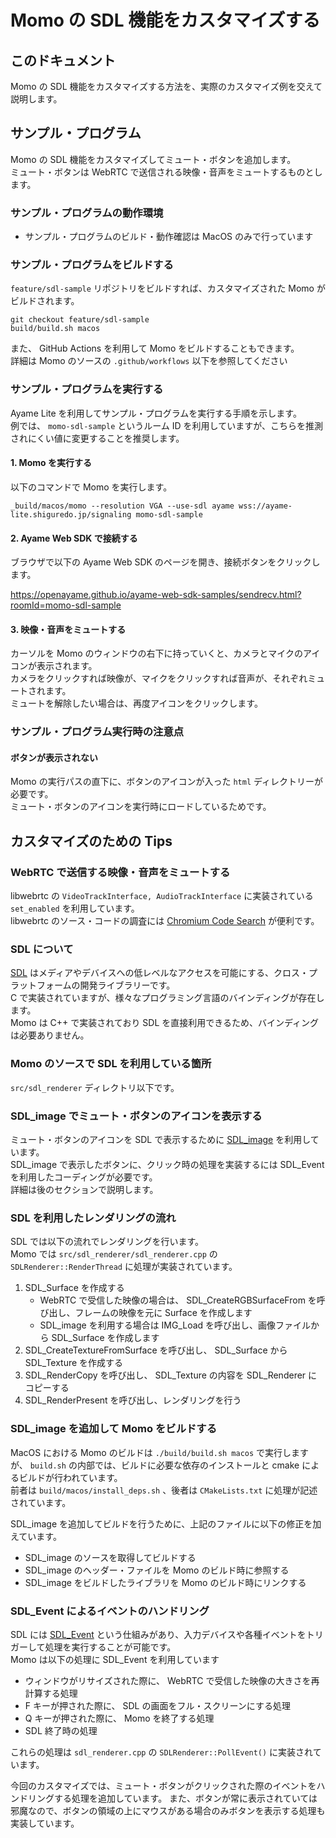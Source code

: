 # Momo の SDL 機能をカスタマイズする

## このドキュメント

Momo の SDL 機能をカスタマイズする方法を、実際のカスタマイズ例を交えて説明します。

## サンプル・プログラム

Momo の SDL 機能をカスタマイズしてミュート・ボタンを追加します。  
ミュート・ボタンは WebRTC で送信される映像・音声をミュートするものとします。

### サンプル・プログラムの動作環境

- サンプル・プログラムのビルド・動作確認は MacOS のみで行っています

### サンプル・プログラムをビルドする

`feature/sdl-sample` リポジトリをビルドすれば、カスタマイズされた Momo がビルドされます。

```
git checkout feature/sdl-sample
build/build.sh macos
```

また、 GitHub Actions を利用して Momo をビルドすることもできます。  
詳細は Momo のソースの `.github/workflows` 以下を参照してください

### サンプル・プログラムを実行する

Ayame Lite を利用してサンプル・プログラムを実行する手順を示します。  
例では、 `momo-sdl-sample` というルーム ID を利用していますが、こちらを推測されにくい値に変更することを推奨します。

#### 1. Momo を実行する

以下のコマンドで Momo を実行します。

```
_build/macos/momo --resolution VGA --use-sdl ayame wss://ayame-lite.shiguredo.jp/signaling momo-sdl-sample
```

#### 2. Ayame Web SDK で接続する

ブラウザで以下の Ayame Web SDK のページを開き、接続ボタンをクリックします。

https://openayame.github.io/ayame-web-sdk-samples/sendrecv.html?roomId=momo-sdl-sample

#### 3. 映像・音声をミュートする

カーソルを Momo のウィンドウの右下に持っていくと、カメラとマイクのアイコンが表示されます。  
カメラをクリックすれば映像が、マイクをクリックすれば音声が、それぞれミュートされます。  
ミュートを解除したい場合は、再度アイコンをクリックします。

### サンプル・プログラム実行時の注意点

#### ボタンが表示されない

Momo の実行パスの直下に、ボタンのアイコンが入った `html` ディレクトリーが必要です。  
ミュート・ボタンのアイコンを実行時にロードしているためです。

## カスタマイズのための Tips

### WebRTC で送信する映像・音声をミュートする

libwebrtc の `VideoTrackInterface, AudioTrackInterface` に実装されている `set_enabled` を利用しています。  
libwebrtc のソース・コードの調査には [Chromium Code Search](https://source.chromium.org/) が便利です。

### SDL について

[SDL](https://www.libsdl.org/) はメディアやデバイスへの低レベルなアクセスを可能にする、クロス・プラットフォームの開発ライブラリーです。  
C で実装されていますが、様々なプログラミング言語のバインディングが存在します。  
Momo は C++ で実装されており SDL を直接利用できるため、バインディングは必要ありません。

### Momo のソースで SDL を利用している箇所

`src/sdl_renderer` ディレクトリ以下です。

### SDL_image でミュート・ボタンのアイコンを表示する

ミュート・ボタンのアイコンを SDL で表示するために [SDL_image](https://www.libsdl.org/projects/SDL_image/) を利用しています。  
SDL_image で表示したボタンに、クリック時の処理を実装するには SDL_Event を利用したコーディングが必要です。  
詳細は後のセクションで説明します。

### SDL を利用したレンダリングの流れ

SDL では以下の流れでレンダリングを行います。  
Momo では `src/sdl_renderer/sdl_renderer.cpp` の `SDLRenderer::RenderThread` に処理が実装されています。

1. SDL_Surface を作成する
    - WebRTC で受信した映像の場合は、 SDL_CreateRGBSurfaceFrom を呼び出し、フレームの映像を元に Surface を作成します
    - SDL_image を利用する場合は IMG_Load を呼び出し、画像ファイルから SDL_Surface を作成します
2. SDL_CreateTextureFromSurface を呼び出し、 SDL_Surface から SDL_Texture を作成する
3. SDL_RenderCopy を呼び出し、 SDL_Texture の内容を SDL_Renderer にコピーする
4. SDL_RenderPresent を呼び出し、レンダリングを行う

### SDL_image を追加して Momo をビルドする

MacOS における Momo のビルドは `./build/build.sh macos` で実行しますが、 `build.sh` の内部では、ビルドに必要な依存のインストールと cmake によるビルドが行われています。  
前者は `build/macos/install_deps.sh` 、後者は `CMakeLists.txt` に処理が記述されています。

SDL_image を追加してビルドを行うために、上記のファイルに以下の修正を加えています。

- SDL_image のソースを取得してビルドする
- SDL_image のヘッダー・ファイルを Momo のビルド時に参照する
- SDL_image をビルドしたライブラリを Momo のビルド時にリンクする

### SDL_Event によるイベントのハンドリング

SDL には [SDL_Event](https://wiki.libsdl.org/SDL_Event) という仕組みがあり、入力デバイスや各種イベントをトリガーして処理を実行することが可能です。  
Momo は以下の処理に SDL_Event を利用しています

- ウィンドウがリサイズされた際に、 WebRTC で受信した映像の大きさを再計算する処理
- F キーが押された際に、 SDL の画面をフル・スクリーンにする処理
- Q キーが押された際に、 Momo を終了する処理
- SDL 終了時の処理

これらの処理は `sdl_renderer.cpp` の `SDLRenderer::PollEvent()` に実装されています。

今回のカスタマイズでは、ミュート・ボタンがクリックされた際のイベントをハンドリングする処理を追加しています。
また、ボタンが常に表示されていては邪魔なので、ボタンの領域の上にマウスがある場合のみボタンを表示する処理も実装しています。